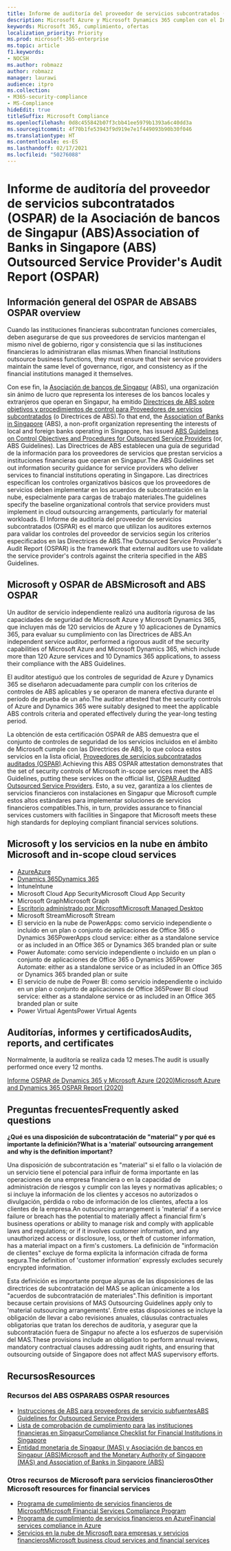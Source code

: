 ```yaml
---
title: Informe de auditoría del proveedor de servicios subcontratados (OSPAR) de la Asociación de bancos de Singapur (ABS)
description: Microsoft Azure y Microsoft Dynamics 365 cumplen con el Informe de auditoría del proveedor de servicios subcontratados (OSPAR) para las instituciones financieras de Singapur.
keywords: Microsoft 365, cumplimiento, ofertas
localization_priority: Priority
ms.prod: microsoft-365-enterprise
ms.topic: article
f1.keywords:
- NOCSH
ms.author: robmazz
author: robmazz
manager: laurawi
audience: itpro
ms.collection:
- M365-security-compliance
- MS-Compliance
hideEdit: true
titleSuffix: Microsoft Compliance
ms.openlocfilehash: 0d8c455842b07f3cbb41ee5979b1393a6c40dd3a
ms.sourcegitcommit: 4f70b1fe53943f9d919e7e1f449093b90b30f046
ms.translationtype: HT
ms.contentlocale: es-ES
ms.lasthandoff: 02/17/2021
ms.locfileid: "50276088"
---
```

# <a name="association-of-banks-in-singapore-abs-outsourced-service-providers-audit-report-ospar"></a><span data-ttu-id="a2c8e-104">Informe de auditoría del proveedor de servicios subcontratados (OSPAR) de la Asociación de bancos de Singapur (ABS)</span><span class="sxs-lookup"><span data-stu-id="a2c8e-104">Association of Banks in Singapore (ABS) Outsourced Service Provider's Audit Report (OSPAR)</span></span>

## <a name="abs-ospar-overview"></a><span data-ttu-id="a2c8e-105">Información general del OSPAR de ABS</span><span class="sxs-lookup"><span data-stu-id="a2c8e-105">ABS OSPAR overview</span></span>

<span data-ttu-id="a2c8e-106">Cuando las instituciones financieras subcontratan funciones comerciales, deben asegurarse de que sus proveedores de servicios mantengan el mismo nivel de gobierno, rigor y consistencia que si las instituciones financieras lo administraran ellas mismas.</span><span class="sxs-lookup"><span data-stu-id="a2c8e-106">When financial Institutions outsource business functions, they must ensure that their service providers maintain the same level of governance, rigor, and consistency as if the financial institutions managed it themselves.</span></span>

<span data-ttu-id="a2c8e-107">Con ese fin, la [Asociación de bancos de Singapur](https://www.abs.org.sg/about-us/our-role) (ABS), una organización sin ánimo de lucro que representa los intereses de los bancos locales y extranjeros que operan en Singapur, ha emitido [Directrices de ABS sobre objetivos y procedimientos de control para Proveedores de servicios subcontratados](https://abs.org.sg/docs/library/abs_outsource_guidelines.pdf) (o Directrices de ABS).</span><span class="sxs-lookup"><span data-stu-id="a2c8e-107">To that end, the [Association of Banks in Singapore](https://www.abs.org.sg/about-us/our-role) (ABS), a non-profit organization representing the interests of local and foreign banks operating in Singapore, has issued [ABS Guidelines on Control Objectives and Procedures for Outsourced Service Providers](https://abs.org.sg/docs/library/abs_outsource_guidelines.pdf) (or, ABS Guidelines).</span></span> <span data-ttu-id="a2c8e-108">Las Directrices de ABS establecen una guía de seguridad de la información para los proveedores de servicios que prestan servicios a instituciones financieras que operan en Singapur.</span><span class="sxs-lookup"><span data-stu-id="a2c8e-108">The ABS Guidelines set out information security guidance for service providers who deliver services to financial institutions operating in Singapore.</span></span> <span data-ttu-id="a2c8e-109">Las directrices especifican los controles organizativos básicos que los proveedores de servicios deben implementar en los acuerdos de subcontratación en la nube, especialmente para cargas de trabajo materiales.</span><span class="sxs-lookup"><span data-stu-id="a2c8e-109">The guidelines specify the baseline organizational controls that service providers must implement in cloud outsourcing arrangements, particularly for material workloads.</span></span> <span data-ttu-id="a2c8e-110">El Informe de auditoría del proveedor de servicios subcontratados (OSPAR) es el marco que utilizan los auditores externos para validar los controles del proveedor de servicios según los criterios especificados en las Directrices de ABS.</span><span class="sxs-lookup"><span data-stu-id="a2c8e-110">The Outsourced Service Provider's Audit Report (OSPAR) is the framework that external auditors use to validate the service provider's controls against the criteria specified in the ABS Guidelines.</span></span>

## <a name="microsoft-and-abs-ospar"></a><span data-ttu-id="a2c8e-111">Microsoft y OSPAR de ABS</span><span class="sxs-lookup"><span data-stu-id="a2c8e-111">Microsoft and ABS OSPAR</span></span>

<span data-ttu-id="a2c8e-112">Un auditor de servicio independiente realizó una auditoría rigurosa de las capacidades de seguridad de Microsoft Azure y Microsoft Dynamics 365, que incluyen más de 120 servicios de Azure y 10 aplicaciones de Dynamics 365, para evaluar su cumplimiento con las Directrices de ABS.</span><span class="sxs-lookup"><span data-stu-id="a2c8e-112">An independent service auditor, performed a rigorous audit of the security capabilities of Microsoft Azure and Microsoft Dynamics 365, which include more than 120 Azure services and 10 Dynamics 365 applications, to assess their compliance with the ABS Guidelines.</span></span>

<span data-ttu-id="a2c8e-113">El auditor atestiguó que los controles de seguridad de Azure y Dynamics 365 se diseñaron adecuadamente para cumplir con los criterios de controles de ABS aplicables y se operaron de manera efectiva durante el período de prueba de un año.</span><span class="sxs-lookup"><span data-stu-id="a2c8e-113">The auditor attested that the security controls of Azure and Dynamics 365 were suitably designed to meet the applicable ABS controls criteria and operated effectively during the year-long testing period.</span></span>

<span data-ttu-id="a2c8e-114">La obtención de esta certificación OSPAR de ABS demuestra que el conjunto de controles de seguridad de los servicios incluidos en el ámbito de Microsoft cumple con las Directrices de ABS, lo que coloca estos servicios en la lista oficial, [Proveedores de servicios subcontratados auditados (OSPAR)](https://abs.org.sg/docs/library/OSPAR_Audited_OSPs_16102020.pdf).</span><span class="sxs-lookup"><span data-stu-id="a2c8e-114">Achieving this ABS OSPAR attestation demonstrates that the set of security controls of Microsoft in-scope services meet the ABS Guidelines, putting these services on the official list, [OSPAR Audited Outsourced Service Providers](https://abs.org.sg/docs/library/OSPAR_Audited_OSPs_16102020.pdf).</span></span> <span data-ttu-id="a2c8e-115">Esto, a su vez, garantiza a los clientes de servicios financieros con instalaciones en Singapur que Microsoft cumple estos altos estándares para implementar soluciones de servicios financieros compatibles.</span><span class="sxs-lookup"><span data-stu-id="a2c8e-115">This, in turn, provides assurance to financial services customers with facilities in Singapore that Microsoft meets these high standards for deploying compliant financial services solutions.</span></span>

## <a name="microsoft-and-in-scope-cloud-services"></a><span data-ttu-id="a2c8e-116">Microsoft y los servicios en la nube en ámbito </span><span class="sxs-lookup"><span data-stu-id="a2c8e-116">Microsoft and in-scope cloud services</span></span>

- [<span data-ttu-id="a2c8e-117">Azure</span><span class="sxs-lookup"><span data-stu-id="a2c8e-117">Azure</span></span>](https://aka.ms/AzureCompliance)
- [<span data-ttu-id="a2c8e-118">Dynamics 365</span><span class="sxs-lookup"><span data-stu-id="a2c8e-118">Dynamics 365</span></span>](https://go.microsoft.com/fwlink/p/?linkid=2051700)
- <span data-ttu-id="a2c8e-119">Intune</span><span class="sxs-lookup"><span data-stu-id="a2c8e-119">Intune</span></span>
- <span data-ttu-id="a2c8e-120">Microsoft Cloud App Security</span><span class="sxs-lookup"><span data-stu-id="a2c8e-120">Microsoft Cloud App Security</span></span>
- <span data-ttu-id="a2c8e-121">Microsoft Graph</span><span class="sxs-lookup"><span data-stu-id="a2c8e-121">Microsoft Graph</span></span>
- [<span data-ttu-id="a2c8e-122">Escritorio administrado por Microsoft</span><span class="sxs-lookup"><span data-stu-id="a2c8e-122">Microsoft Managed Desktop</span></span>](/microsoft-365/managed-desktop/intro/compliance)
- <span data-ttu-id="a2c8e-123">Microsoft Stream</span><span class="sxs-lookup"><span data-stu-id="a2c8e-123">Microsoft Stream</span></span>
- <span data-ttu-id="a2c8e-124">El servicio en la nube de PowerApps: como servicio independiente o incluido en un plan o conjunto de aplicaciones de Office 365 o Dynamics 365</span><span class="sxs-lookup"><span data-stu-id="a2c8e-124">PowerApps cloud service: either as a standalone service or as included in an Office 365 or Dynamics 365 branded plan or suite</span></span>
- <span data-ttu-id="a2c8e-125">Power Automate: como servicio independiente o incluido en un plan o conjunto de aplicaciones de Office 365 o Dynamics 365</span><span class="sxs-lookup"><span data-stu-id="a2c8e-125">Power Automate: either as a standalone service or as included in an Office 365 or Dynamics 365 branded plan or suite</span></span>
- <span data-ttu-id="a2c8e-126">El servicio de nube de Power BI: como servicio independiente o incluido en un plan o conjunto de aplicaciones de Office 365</span><span class="sxs-lookup"><span data-stu-id="a2c8e-126">Power BI cloud service: either as a standalone service or as included in an Office 365 branded plan or suite</span></span>
- <span data-ttu-id="a2c8e-127">Power Virtual Agents</span><span class="sxs-lookup"><span data-stu-id="a2c8e-127">Power Virtual Agents</span></span>

## <a name="audits-reports-and-certificates"></a><span data-ttu-id="a2c8e-128">Auditorías, informes y certificados</span><span class="sxs-lookup"><span data-stu-id="a2c8e-128">Audits, reports, and certificates</span></span>

<span data-ttu-id="a2c8e-129">Normalmente, la auditoría se realiza cada 12 meses.</span><span class="sxs-lookup"><span data-stu-id="a2c8e-129">The audit is usually performed once every 12 months.</span></span>

[<span data-ttu-id="a2c8e-130">Informe OSPAR de Dynamics 365 y Microsoft Azure (2020)</span><span class="sxs-lookup"><span data-stu-id="a2c8e-130">Microsoft Azure and Dynamics 365 OSPAR Report (2020)</span></span>](https://aka.ms/OSPAR-Report)

## <a name="frequently-asked-questions"></a><span data-ttu-id="a2c8e-131">Preguntas frecuentes</span><span class="sxs-lookup"><span data-stu-id="a2c8e-131">Frequently asked questions</span></span>

<span data-ttu-id="a2c8e-132">**¿Qué es una disposición de subcontratación de "material" y por qué es importante la definición?**</span><span class="sxs-lookup"><span data-stu-id="a2c8e-132">**What is a 'material' outsourcing arrangement and why is the definition important?**</span></span>

<span data-ttu-id="a2c8e-133">Una disposición de subcontratación es "material" si el fallo o la violación de un servicio tiene el potencial para influir de forma importante en las operaciones de una empresa financiera o en la capacidad de administración de riesgos y cumplir con las leyes y normativas aplicables; o si incluye la información de los clientes y accesos no autorizados o divulgación, pérdida o robo de información de los clientes, afecta a los clientes de la empresa.</span><span class="sxs-lookup"><span data-stu-id="a2c8e-133">An outsourcing arrangement is 'material' if a service failure or breach has the potential to materially affect a financial firm's business operations or ability to manage risk and comply with applicable laws and regulations; or if it involves customer information, and any unauthorized access or disclosure, loss, or theft of customer information, has a material impact on a firm's customers.</span></span> <span data-ttu-id="a2c8e-134">La definición de "información de clientes" excluye de forma explícita la información cifrada de forma segura.</span><span class="sxs-lookup"><span data-stu-id="a2c8e-134">The definition of 'customer information' expressly excludes securely encrypted information.</span></span>

<span data-ttu-id="a2c8e-135">Esta definición es importante porque algunas de las disposiciones de las directrices de subcontratación del MAS se aplican únicamente a los "acuerdos de subcontratación de materiales".</span><span class="sxs-lookup"><span data-stu-id="a2c8e-135">This definition is important because certain provisions of MAS Outsourcing Guidelines apply only to 'material outsourcing arrangements'.</span></span> <span data-ttu-id="a2c8e-136">Entre estas disposiciones se incluye la obligación de llevar a cabo revisiones anuales, cláusulas contractuales obligatorias que tratan los derechos de auditoría, y asegurar que la subcontratación fuera de Singapur no afecte a los esfuerzos de supervisión del MAS.</span><span class="sxs-lookup"><span data-stu-id="a2c8e-136">These provisions include an obligation to perform annual reviews, mandatory contractual clauses addressing audit rights, and ensuring that outsourcing outside of Singapore does not affect MAS supervisory efforts.</span></span>

## <a name="resources"></a><span data-ttu-id="a2c8e-137">Recursos</span><span class="sxs-lookup"><span data-stu-id="a2c8e-137">Resources</span></span>

### <a name="abs-ospar-resources"></a><span data-ttu-id="a2c8e-138">Recursos del ABS OSPAR</span><span class="sxs-lookup"><span data-stu-id="a2c8e-138">ABS OSPAR resources</span></span>

- [<span data-ttu-id="a2c8e-139">Instrucciones de ABS para proveedores de servicio subfuentes</span><span class="sxs-lookup"><span data-stu-id="a2c8e-139">ABS Guidelines for Outsourced Service Providers</span></span>](https://abs.org.sg/industry-guidelines/outsourcing)
- [<span data-ttu-id="a2c8e-140">Lista de comprobación de cumplimiento para las instituciones financieras en Singapur</span><span class="sxs-lookup"><span data-stu-id="a2c8e-140">Compliance Checklist for Financial Institutions in Singapore</span></span>](https://servicetrust.microsoft.com/ViewPage/TrustDocuments?command=Download&downloadType=Document&downloadId=37557722-d5ed-419b-9365-2762982bacbf&docTab=6d000410-c9e9-11e7-9a91-892aae8839ad_Compliance_Guides)
- [<span data-ttu-id="a2c8e-141">Entidad monetaria de Singapur (MAS) y Asociación de bancos en Singapur (ABS)</span><span class="sxs-lookup"><span data-stu-id="a2c8e-141">Microsoft and the Monetary Authority of Singapore (MAS) and Association of Banks in Singapore (ABS)</span></span>](offering-mas-abs-singapore.md)

### <a name="other-microsoft-resources-for-financial-services"></a><span data-ttu-id="a2c8e-142">Otros recursos de Microsoft para servicios financieros</span><span class="sxs-lookup"><span data-stu-id="a2c8e-142">Other Microsoft resources for financial services</span></span>

- [<span data-ttu-id="a2c8e-143">Programa de cumplimiento de servicios financieros de Microsoft</span><span class="sxs-lookup"><span data-stu-id="a2c8e-143">Microsoft Financial Services Compliance Program</span></span>](https://www.microsoft.com/download/details.aspx?id=55332)
- [<span data-ttu-id="a2c8e-144">Programa de cumplimiento de servicios financieros en Azure</span><span class="sxs-lookup"><span data-stu-id="a2c8e-144">Financial services compliance in Azure</span></span>](https://azure.microsoft.com/resources/videos/azurecon-2015-financial-services-compliance-in-azure/)
- [<span data-ttu-id="a2c8e-145">Servicios en la nube de Microsoft para empresas y servicios financieros</span><span class="sxs-lookup"><span data-stu-id="a2c8e-145">Microsoft business cloud services and financial services</span></span>](https://www.microsoft.com/trustcenter/cloudservices/financialservices)
